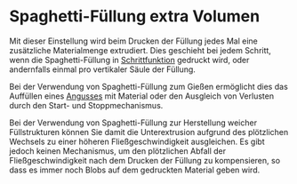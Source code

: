 Spaghetti-Füllung extra Volumen
====
Mit dieser Einstellung wird beim Drucken der Füllung jedes Mal eine zusätzliche Materialmenge extrudiert. Dies geschieht bei jedem Schritt, wenn die Spaghetti-Füllung in [Schrittfunktion](spaghetti_infill_stepped.md) gedruckt wird, oder andernfalls einmal pro vertikaler Säule der Füllung.

Bei der Verwendung von Spaghetti-Füllung zum Gießen ermöglicht dies das Auffüllen eines [Angusses](https://en.wikipedia.org/wiki/Sprue_\(manufacturing\)) mit Material oder den Ausgleich von Verlusten durch den Start- und Stoppmechanismus.

Bei der Verwendung von Spaghetti-Füllung zur Herstellung weicher Füllstrukturen können Sie damit die Unterextrusion aufgrund des plötzlichen Wechsels zu einer höheren Fließgeschwindigkeit ausgleichen. Es gibt jedoch keinen Mechanismus, um den plötzlichen Abfall der Fließgeschwindigkeit nach dem Drucken der Füllung zu kompensieren, so dass es immer noch Blobs auf dem gedruckten Material geben wird. 